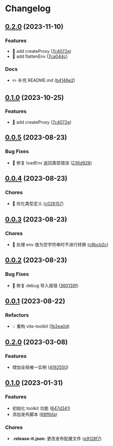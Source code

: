 # Changelog

## [0.2.0](https://github.com/l246804/vite-toolkit/compare/v0.0.5...v0.2.0) (2023-11-10)


### Features

* 🎸 add createProxy ([7c4072e](https://github.com/l246804/vite-toolkit/commit/7c4072e928c77a05cbc0686c2e401a4328e91b73))
* 🎸 add flattenEnv ([7ca044c](https://github.com/l246804/vite-toolkit/commit/7ca044c5e40cf3b1026c297815d4c8b3de45210f))


### Docs

* ✏️ 补充 README.md ([b4146e2](https://github.com/l246804/vite-toolkit/commit/b4146e2872d09c6f577b22b57724176d20258dae))

## [0.1.0](https://github.com/l246804/vite-toolkit/compare/v0.0.5...v0.1.0) (2023-10-25)


### Features

* 🎸 add createProxy ([7c4072e](https://github.com/l246804/vite-toolkit/commit/7c4072e928c77a05cbc0686c2e401a4328e91b73))

## [0.0.5](https://github.com/l246804/vite-toolkit/compare/v0.0.4...v0.0.5) (2023-08-23)


### Bug Fixes

* 🐛 修复 loadEnv 返回类型错误 ([236d926](https://github.com/l246804/vite-toolkit/commit/236d92657365e006132720289561465e806066ab))

## [0.0.4](https://github.com/l246804/vite-toolkit/compare/v0.0.3...v0.0.4) (2023-08-23)


### Chores

* 🤖 优化类型定义 ([c026157](https://github.com/l246804/vite-toolkit/commit/c026157751ca9ad3d641549517c3f27859e344b5))

## [0.0.3](https://github.com/l246804/vite-toolkit/compare/v0.0.2...v0.0.3) (2023-08-23)


### Chores

* 🤖 处理 env 值为空字符串时不进行转换 ([c8bcb2c](https://github.com/l246804/vite-toolkit/commit/c8bcb2cd66e4722eeed57ecc7e6423bf1ad6f89c))

## [0.0.2](https://github.com/l246804/vite-toolkit/compare/v0.0.1...v0.0.2) (2023-08-23)


### Bug Fixes

* 🐛 修复 debug 导入报错 ([360139f](https://github.com/l246804/vite-toolkit/commit/360139f36f6734b05a3a9c53a5756ad5ede9c420))

## [0.0.1](https://github.com/l246804/vite-toolkit/compare/0.2.0...v0.0.1) (2023-08-22)


### Refactors

* 💡 重构 vite-toolkit ([1b2ea0d](https://github.com/l246804/vite-toolkit/commit/1b2ea0da1943971f8ee4bc4fbcf84e825034840f))

## [0.2.0](https://github.com/l246804/vite-toolkit/compare/0.1.0...0.2.0) (2023-03-08)


### Features

* 增加全局唯一实例 ([4192550](https://github.com/l246804/vite-toolkit/commit/4192550a3d58daf90ac88cb9554ff9e3cba8f101))

## [0.1.0](https://github.com/l246804/vite-toolkit/compare/647d3419ba57f890f00dfec2c9e6bf087cdd7e19...0.1.0) (2023-01-31)


### Features

* 初始化 toolkit 功能 ([647d341](https://github.com/l246804/vite-toolkit/commit/647d3419ba57f890f00dfec2c9e6bf087cdd7e19))
* 添加发布脚本 ([68ffbfa](https://github.com/l246804/vite-toolkit/commit/68ffbfa917949df7b0b6698ca3c685758923ad15))


### Chores

* **.release-it.json:** 更改发布配置文件 ([e9128f7](https://github.com/l246804/vite-toolkit/commit/e9128f7b2781f3ca41d972cdc90a4fe2906c16b0))